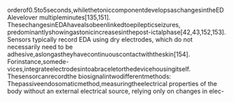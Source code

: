 orderof0.5to5seconds,whilethetoniccomponentdevelopsaschangesintheEDAlevelover
multipleminutes[135,151]. ThesechangesinEDAhavealsobeenlinkedtoepilepticseizures,
predominantlyshowingastonicincreasesinthepost-ictalphase[42,43,152,153].
Sensors typically record EDA using dry electrodes, which do not necessarily need to be
adhesive,aslongastheyhavecontinuouscontactwiththeskin[154]. Forinstance,somede-
vices,integrateelectrodesintoabraceletorthedevicehousingitself. Thesensorcanrecordthe
biosignalintwodifferentmethods: Thepassiveendosomaticmethod,measuringtheelectrical
properties of the body without an external electrical source, relying only on changes in elec-
